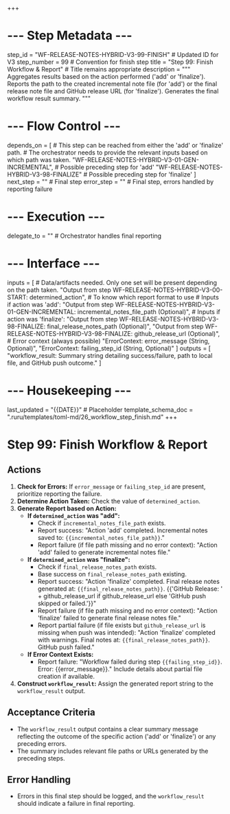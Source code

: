 +++
# --- Step Metadata ---
step_id = "WF-RELEASE-NOTES-HYBRID-V3-99-FINISH" # Updated ID for V3
step_number = 99 # Convention for finish step
title = "Step 99: Finish Workflow & Report" # Title remains appropriate
description = """
Aggregates results based on the action performed ('add' or 'finalize').
Reports the path to the created incremental note file (for 'add') or the final release note file
and GitHub release URL (for 'finalize'). Generates the final workflow result summary.
"""

# --- Flow Control ---
depends_on = [
    # This step can be reached from either the 'add' or 'finalize' path.
    # The orchestrator needs to provide the relevant inputs based on which path was taken.
    "WF-RELEASE-NOTES-HYBRID-V3-01-GEN-INCREMENTAL", # Possible preceding step for 'add'
    "WF-RELEASE-NOTES-HYBRID-V3-98-FINALIZE" # Possible preceding step for 'finalize'
]
next_step = "" # Final step
error_step = "" # Final step, errors handled by reporting failure

# --- Execution ---
delegate_to = "" # Orchestrator handles final reporting

# --- Interface ---
inputs = [ # Data/artifacts needed. Only one set will be present depending on the path taken.
    "Output from step WF-RELEASE-NOTES-HYBRID-V3-00-START: determined_action", # To know which report format to use
    # Inputs if action was 'add':
    "Output from step WF-RELEASE-NOTES-HYBRID-V3-01-GEN-INCREMENTAL: incremental_notes_file_path (Optional)",
    # Inputs if action was 'finalize':
    "Output from step WF-RELEASE-NOTES-HYBRID-V3-98-FINALIZE: final_release_notes_path (Optional)",
    "Output from step WF-RELEASE-NOTES-HYBRID-V3-98-FINALIZE: github_release_url (Optional)",
    # Error context (always possible)
    "ErrorContext: error_message (String, Optional)",
    "ErrorContext: failing_step_id (String, Optional)"
]
outputs = [
    "workflow_result: Summary string detailing success/failure, path to local file, and GitHub push outcome."
]

# --- Housekeeping ---
last_updated = "{{DATE}}" # Placeholder
template_schema_doc = ".ruru/templates/toml-md/26_workflow_step_finish.md"
+++

# Step 99: Finish Workflow & Report

## Actions

1.  **Check for Errors:** If `error_message` or `failing_step_id` are present, prioritize reporting the failure.
2.  **Determine Action Taken:** Check the value of `determined_action`.
3.  **Generate Report based on Action:**
    *   **If `determined_action` was "add":**
        *   Check if `incremental_notes_file_path` exists.
        *   Report success: "Action 'add' completed. Incremental notes saved to: `{{incremental_notes_file_path}}`."
        *   Report failure (if file path missing and no error context): "Action 'add' failed to generate incremental notes file."
    *   **If `determined_action` was "finalize":**
        *   Check if `final_release_notes_path` exists.
        *   Base success on `final_release_notes_path` existing.
        *   Report success: "Action 'finalize' completed. Final release notes generated at: `{{final_release_notes_path}}`. {{'GitHub Release: ' + github_release_url if github_release_url else 'GitHub push skipped or failed.'}}"
        *   Report failure (if file path missing and no error context): "Action 'finalize' failed to generate final release notes file."
        *   Report partial failure (if file exists but `github_release_url` is missing when push was intended): "Action 'finalize' completed with warnings. Final notes at: `{{final_release_notes_path}}`. GitHub push failed."
    *   **If Error Context Exists:**
        *   Report failure: "Workflow failed during step `{{failing_step_id}}`. Error: {{error_message}}." Include details about partial file creation if available.
4.  **Construct `workflow_result`:** Assign the generated report string to the `workflow_result` output.

## Acceptance Criteria

*   The `workflow_result` output contains a clear summary message reflecting the outcome of the specific action ('add' or 'finalize') or any preceding errors.
*   The summary includes relevant file paths or URLs generated by the preceding steps.

## Error Handling

*   Errors in this final step should be logged, and the `workflow_result` should indicate a failure in final reporting.